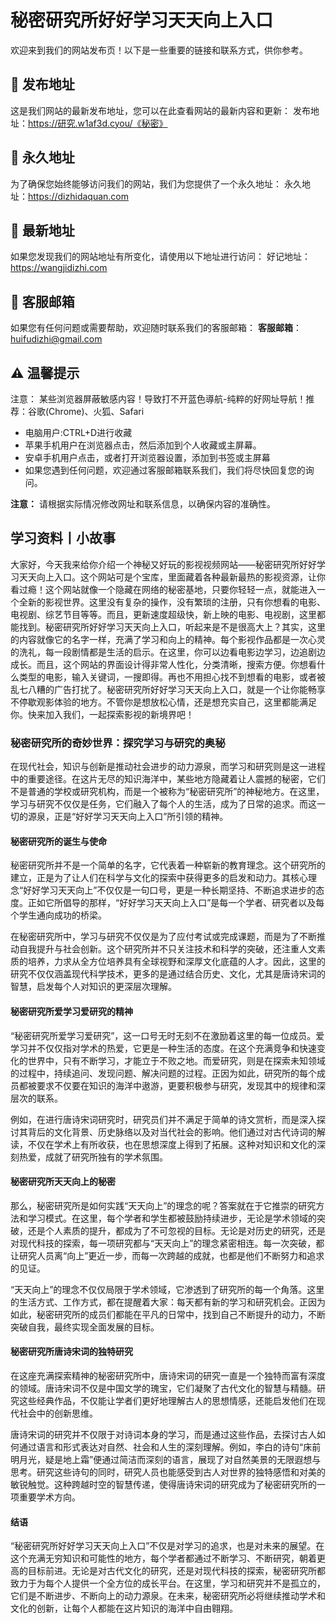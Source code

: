 # 秘密研究所好好学习天天向上入口

欢迎来到我们的网站发布页！以下是一些重要的链接和联系方式，供你参考。

## 📌 发布地址
这是我们网站的最新发布地址，您可以在此查看网站的最新内容和更新：
 发布地址：https://研究.w1af3d.cyou/《秘密》

## 📍 永久地址
为了确保您始终能够访问我们的网站，我们为您提供了一个永久地址：
  永久地址：https://dizhidaquan.com

## 🔗 最新地址
如果您发现我们的网站地址有所变化，请使用以下地址进行访问：
  好记地址：https://wangjidizhi.com

## 📧 客服邮箱
如果您有任何问题或需要帮助，欢迎随时联系我们的客服邮箱：
  **客服邮箱**：huifudizhi@gmail.com

## ⚠️ 温馨提示
注意： 某些浏览器屏蔽敏感内容！导致打不开蓝色導航-纯粹的好网址导航！推荐：谷歌(Chrome)、火狐、Safari
- 电脑用户:CTRL+D进行收藏
- 苹果手机用户在浏览器点击，然后添加到个人收藏或主屏幕。
- 安卓手机用户点击，或者打开浏览器设置，添加到书签或主屏幕
- 如果您遇到任何问题，欢迎通过客服邮箱联系我们，我们将尽快回复您的询问。

 

**注意：** 请根据实际情况修改网址和联系信息，以确保内容的准确性。
 
## 学习资料**丨小故事**
大家好，今天我来给你介绍一个神秘又好玩的影视视频网站——秘密研究所好好学习天天向上入口。这个网站可是个宝库，里面藏着各种最新最热的影视资源，让你看过瘾！这个网站就像一个隐藏在网络的秘密基地，只要你轻轻一点，就能进入一个全新的影视世界。这里没有复杂的操作，没有繁琐的注册，只有你想看的电影、电视剧、综艺节目等等。而且，更新速度超级快，新上映的电影、电视剧，这里都能找到。秘密研究所好好学习天天向上入口，听起来是不是很高大上？其实，这里的内容就像它的名字一样，充满了学习和向上的精神。每个影视作品都是一次心灵的洗礼，每一段剧情都是生活的启示。在这里，你可以边看电影边学习，边追剧边成长。而且，这个网站的界面设计得非常人性化，分类清晰，搜索方便。你想看什么类型的电影，输入关键词，一搜即得。再也不用担心找不到想看的电影，或者被乱七八糟的广告打扰了。秘密研究所好好学习天天向上入口，就是一个让你能畅享不停歇观影体验的地方。不管你是想放松心情，还是想充实自己，这里都能满足你。快来加入我们，一起探索影视的新境界吧！
### 秘密研究所的奇妙世界：探究学习与研究的奥秘

在现代社会，知识与创新是推动社会进步的动力源泉，而学习和研究则是这一进程中的重要途径。在这片无尽的知识海洋中，某些地方隐藏着让人震撼的秘密，它们不是普通的学校或研究机构，而是一个被称为“秘密研究所”的神秘地方。在这里，学习与研究不仅仅是任务，它们融入了每个人的生活，成为了日常的追求。而这一切的源泉，正是“好好学习天天向上入口”所引领的精神。

#### 秘密研究所的诞生与使命

秘密研究所并不是一个简单的名字，它代表着一种崭新的教育理念。这个研究所的建立，正是为了让人们在科学与文化的探索中获得更多的启发和动力。其核心理念“好好学习天天向上”不仅仅是一句口号，更是一种长期坚持、不断追求进步的态度。正如它所倡导的那样，“好好学习天天向上入口”是每一个学者、研究者以及每个学生通向成功的桥梁。

在秘密研究所中，学习与研究不仅仅是为了应付考试或完成课题，而是为了不断推动自我提升与社会创新。这个研究所并不只关注技术和科学的突破，还注重人文素质的培养，力求从全方位培养具有全球视野和深厚文化底蕴的人才。因此，这里的研究不仅仅涵盖现代科学技术，更多的是通过结合历史、文化，尤其是唐诗宋词的智慧，启发每个人对知识的更深层次理解。

#### 秘密研究所爱学习爱研究的精神

“秘密研究所爱学习爱研究”，这一口号无时无刻不在激励着这里的每一位成员。爱学习并不仅仅指对学术的热爱，它更是一种生活的态度。在这个充满竞争和快速变化的世界中，只有不断学习，才能立于不败之地。而爱研究，则是在探索未知领域的过程中，持续追问、发现问题、解决问题的过程。正因为如此，研究所的每个成员都被要求不仅要在知识的海洋中遨游，更要积极参与研究，发现其中的规律和深层次的联系。

例如，在进行唐诗宋词研究时，研究员们并不满足于简单的诗文赏析，而是深入探讨其背后的文化背景、历史脉络以及对当代社会的影响。他们通过对古代诗词的解读，不仅在学术上有所收获，也在思想深度上得到了拓展。这种对知识和文化的深刻热爱，成就了研究所独有的学术氛围。

#### 秘密研究所天天向上的秘密

那么，秘密研究所是如何实践“天天向上”的理念的呢？答案就在于它推崇的研究方法和学习模式。在这里，每个学者和学生都被鼓励持续进步，无论是学术领域的突破，还是个人素质的提升，都成为了不可忽视的目标。无论是对历史的研究，还是对现代科技的探索，每一项研究都与“天天向上”的理念紧密相连。每一次突破，都让研究人员离“向上”更近一步，而每一次跨越的成就，也都是他们不断努力和追求的见证。

“天天向上”的理念不仅仅局限于学术领域，它渗透到了研究所的每一个角落。这里的生活方式、工作方式，都在提醒着大家：每天都有新的学习和研究机会。正因为如此，秘密研究所的成员们都能在平凡的日常中，找到自己不断提升的动力，不断突破自我，最终实现全面发展的目标。

#### 秘密研究所唐诗宋词的独特研究

在这座充满探索精神的秘密研究所中，唐诗宋词的研究一直是一个独特而富有深度的领域。唐诗宋词不仅是中国文学的瑰宝，它们凝聚了古代文化的智慧与精髓。研究这些经典作品，不仅能让学者们更好地理解古人的思想情感，还能启发他们在现代社会中的创新思维。

唐诗宋词的研究并不仅限于对诗词本身的学习，而是通过这些作品，去探讨古人如何通过语言和形式表达对自然、社会和人生的深刻理解。例如，李白的诗句“床前明月光，疑是地上霜”便通过简洁而深刻的语言，展现了对自然美景的无限遐想与思考。研究这些诗句的同时，研究人员也能感受到古人对世界的独特感悟和对美的敏锐触觉。这种跨越时空的智慧传递，使得唐诗宋词的研究成为了秘密研究所的一项重要学术方向。

#### 结语

“秘密研究所好好学习天天向上入口”不仅是对学习的追求，也是对未来的展望。在这个充满无穷知识和可能性的地方，每个学者都通过不断学习、不断研究，朝着更高的目标前进。无论是对古代文化的研究，还是对现代科技的探索，秘密研究所都致力于为每个人提供一个全方位的成长平台。在这里，学习和研究并不是孤立的，它们是不断进步、不断向上的动力源泉。在未来，秘密研究所必将继续推动学术和文化的创新，让每个人都能在这片知识的海洋中自由翱翔。
